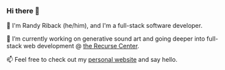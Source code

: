 ### Hi there 👋

🌱 I'm Randy Riback (he/him), and I'm a full-stack software developer.

🔭 I’m currently working on generative sound art and going deeper into full-stack web development @ [the Recurse Center](https://recurse.com).

📫 Feel free to check out my <a href="https://randyriback.com">personal website</a> and say hello.


<!--:)
**randyriback/randyriback** is a ✨ _special_ ✨ repository because its `README.md` (this file) appears on your GitHub profile.

Here are some ideas to get you started:

- 🔭 I’m currently working on ...
- 🌱 I’m currently learning ...
- 👯 I’m looking to collaborate on ...
- 🤔 I’m looking for help with ...
- 💬 Ask me about ...
- 📫 How to reach me: ...
- 😄 Pronouns: ...
- ⚡ Fun fact: ...
-->
